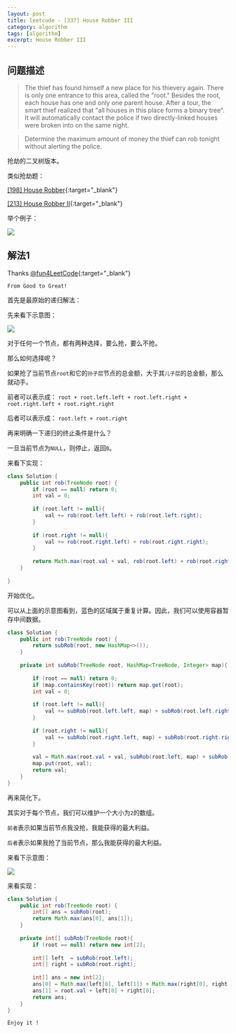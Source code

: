 ```yaml
---
layout: post
title: leetcode - [337] House Robber III
category: algorithm
tags: [algorithm]
excerpt: House Robber III
---
```


## 问题描述  

> The thief has found himself a new place for his thievery again. There is only one entrance to this area, called the "root." Besides the root, each house has one and only one parent house. After a tour, the smart thief realized that "all houses in this place forms a binary tree". It will automatically contact the police if two directly-linked houses were broken into on the same night.  

> Determine the maximum amount of money the thief can rob tonight without alerting the police.  

抢劫的二叉树版本。  

类似抢劫题：  

[[198] House Robber](http://yaoyichen.cn/algorithm/2020/04/08/leetcode-198.html){:target="_blank"}  

[[213] House Robber II](http://yaoyichen.cn/algorithm/2020/05/30/leetcode-213.html){:target="_blank"}  


举个例子：  

![](https://yyc-images.oss-cn-beijing.aliyuncs.com/leetcode_337_demo.png)  


## 解法1  

Thanks [@fun4LeetCode](https://leetcode.com/problems/house-robber-iii/discuss/79330/Step-by-step-tackling-of-the-problem){:target="_blank"}  

`From Good to Great!`  

首先是最原始的递归解法：  

先来看下示意图：  

![](https://yyc-images.oss-cn-beijing.aliyuncs.com/leetcode_337_recursion_process.png)  


对于任何一个节点，都有两种选择，要么抢，要么不抢。  

那么如何选择呢？  

如果抢了当前节点`root`和它的`孙子层`节点的总金额，大于其`儿子层`的总金额，那么就动手。  

前者可以表示成： `root + root.left.left + root.left.right + root.right.left + root.right.right`  

后者可以表示成： `root.left + root.right`  

再来明确一下递归的终止条件是什么？  

一旦当前节点为`NULL`，则停止，返回`0`。  


来看下实现：  


``` java
class Solution {
    public int rob(TreeNode root) {
        if (root == null) return 0;
        int val = 0;
        
        if (root.left != null){
            val += rob(root.left.left) + rob(root.left.right);
        }
        
        if (root.right != null){
            val += rob(root.right.left) + rob(root.right.right);
        }
        
        return Math.max(root.val + val, rob(root.left) + rob(root.right));
    }
    
}
```

开始优化。  

可以从上面的示意图看到，蓝色的区域属于重复计算。因此，我们可以使用容器暂存中间数据。  

``` java
class Solution {
    public int rob(TreeNode root) {
        return subRob(root, new HashMap<>());
    }
    
    private int subRob(TreeNode root, HashMap<TreeNode, Integer> map){
        
        if (root == null) return 0;
        if (map.containsKey(root)) return map.get(root);
        int val = 0;
        
        if (root.left != null){
            val += subRob(root.left.left, map) + subRob(root.left.right, map);
        }
        
        if (root.right != null){
            val += subRob(root.right.left, map) + subRob(root.right.right, map);
        }
        
        val = Math.max(root.val + val, subRob(root.left, map) + subRob(root.right, map));
        map.put(root, val);
        return val;
    }
}
```

再来简化下。  

其实对于每个节点，我们可以维护一个大小为`2`的数组。  

`前者`表示如果当前节点我没抢，我能获得的最大利益。  

`后者`表示如果我抢了当前节点，那么我能获得的最大利益。  

来看下示意图：  

![](https://yyc-images.oss-cn-beijing.aliyuncs.com/leetcode_337_two_element.png)  

来看实现：  


``` java
class Solution {
    public int rob(TreeNode root) {
        int[] ans = subRob(root);
        return Math.max(ans[0], ans[1]);
    }
    
    private int[] subRob(TreeNode root){
        if (root == null) return new int[2];
        
        int[] left  = subRob(root.left);
        int[] right = subRob(root.right);
        
        int[] ans = new int[2];
        ans[0] = Math.max(left[0], left[1]) + Math.max(right[0], right[1]);
        ans[1] = root.val + left[0] + right[0];
        return ans;
    }
}
```

`Enjoy it ! `




